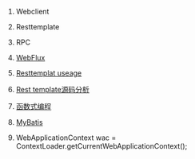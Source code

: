 1. Webclient
2. Resttemplate
3. RPC


4. [WebFlux](Java-web\WebFlux.md)

5. [Resttemplat useage](Java-web\Spring-Boot\RestTemplate的使用.md )

6. [Rest template源码分析](源码分析\SpringBoot\RestTemplate-01.md)

7. [函数式编程](Java基础\Java基础--38--函数式编程.md)

8. [MyBatis](/Java-web\MyBatis/mybatis-01.md)



13. WebApplicationContext wac = ContextLoader.getCurrentWebApplicationContext();